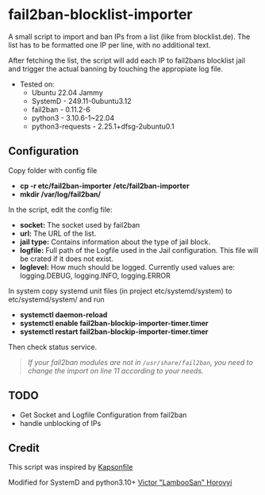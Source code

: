 fail2ban-blocklist-importer
===========================

A small script to import and ban IPs from a list (like from blocklist.de). The list has to be formatted one IP per line, with no additional text.

After fetching the list, the script will add each IP to fail2bans blocklist jail and trigger the actual banning by touching the appropiate log file.

* Tested on:
    *   Ubuntu 22.04 Jammy
    *   SystemD          - 249.11-0ubuntu3.12
    *   fail2ban         - 0.11.2-6
    *   python3          - 3.10.6-1~22.04
    *   python3-requests - 2.25.1+dfsg-2ubuntu0.1

Configuration
-------------
Copy folder with config file 
*   **cp -r etc/fail2ban-importer /etc/fail2ban-importer**
*   **mkdir /var/log/fail2ban/**

In the script, edit the config file:
*   **socket:** The socket used by fail2ban
*   **url:** The URL of the list.
*   **jail type:** Contains information about the type of jail block.
*   **logfile:** Full path of the Logfile used in the Jail configuration. This file will be crated if it does not exist.
*   **loglevel:** How much should be logged. Currently used values are: logging.DEBUG, logging.INFO, logging.ERROR

In system copy systemd unit files (in project etc/systemd/system) to etc/systemd/system/ and run 
*   **systemctl daemon-reload**
*   **systemctl enable fail2ban-blockip-importer-timer.timer**
*   **systemctl restart fail2ban-blockip-importer-timer.timer**

Then check status service.

> *If your fail2ban modules are not in `/usr/share/fail2ban`, you need to change the import on line 11 according to your needs.*

TODO
----

*   Get Socket and Logfile Configuration from fail2ban
*   handle unblocking of IPs

Credit
------

This script was inspired by [Kapsonfile](https://forum.blocklist.de/viewtopic.php?f=11&t=107#p333 "Thank you!")

Modified for SystemD and python3.10+ [Victor "LambooSan" Horovyi]()
